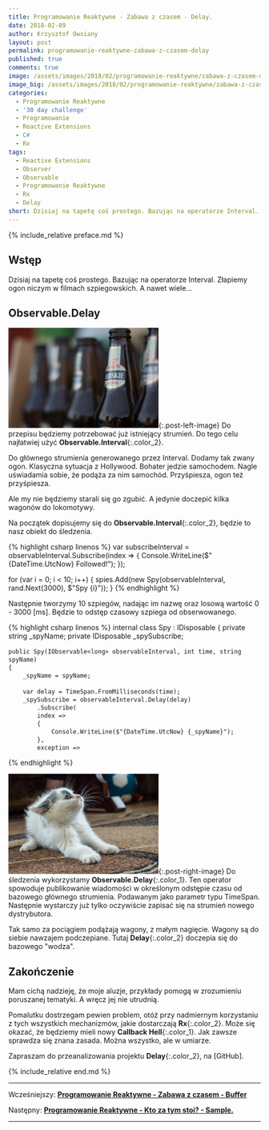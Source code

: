 ```yaml
---
title: Programowanie Reaktywne - Zabawa z czasem - Delay.
date: 2018-02-09
author: Krzysztof Owsiany
layout: post
permalink: programowanie-reaktywne-zabawa-z-czasem-delay
published: true
comments: true        
image: /assets/images/2018/02/programowanie-reaktywne/zabawa-z-czasem-delay/post.jpg
image_big: /assets/images/2018/02/programowanie-reaktywne/zabawa-z-czasem-delay/post-big.jpg
categories:
  - Programowanie Reaktywne
  - '30 day challenge'
  - Programowanie
  - Reactive Extensions
  - C#
  - Rx
tags:
  - Reactive Extensions
  - Observer
  - Observable
  - Programowanie Reaktywne
  - Rx
  - Delay
short: Dzisiaj na tapetę coś prostego. Bazując na operatorze Interval. Złapiemy ogon niczym w filmach szpiegowskich. A nawet wiele...
---
```

{% include_relative preface.md %}

## Wstęp
Dzisiaj na tapetę coś prostego. Bazując na operatorze Interval. Złapiemy ogon niczym w filmach szpiegowskich. A nawet wiele...

## Observable.Delay
[![Reactive Extensions - Delay][post]][post-big]{:.post-left-image}
Do przepisu będziemy potrzebować już istniejący strumień. Do tego celu najłatwiej użyć **Observable.Interval**{:.color_2}. 

Do głównego strumienia generowanego przez Interval. Dodamy tak zwany ogon. Klasyczna sytuacja z Hollywood. Bohater jedzie samochodem. Nagle uświadamia sobie, że podąża za nim samochód. Przyśpiesza, ogon też przyśpiesza. 

Ale my nie będziemy starali się go zgubić. A jedynie doczepić kilka wagonów do lokomotywy.

Na początek dopisujemy się do **Observable.Interval**{:.color_2}, będzie to nasz obiekt do śledzenia.

{% highlight csharp linenos %}
var subscribeInterval = observableInterval.Subscribe(index =>
{
  Console.WriteLine($"{DateTime.UtcNow} Followed!");
});
			
for (var i = 0; i < 10; i++)
{
  spies.Add(new Spy(observableInterval, rand.Next(3000), $"Spy {i}"));
}
{% endhighlight %}

Następnie tworzymy 10 szpiegów, nadając im nazwę oraz losową wartość  0 - 3000 [ms]. Będzie to odstęp czasowy szpiega od obserwowanego.

{% highlight csharp linenos %}
internal class Spy : IDisposable
{
	private string _spyName;
	private IDisposable _spySubscribe;

	public Spy(IObservable<long> observableInterval, int time, string spyName)
	{
		_spyName = spyName;

		var delay = TimeSpan.FromMilliseconds(time);
		_spySubscribe = observableInterval.Delay(delay)
			.Subscribe(
			index =>
			{
				Console.WriteLine($"{DateTime.UtcNow} {_spyName}");
			},
			exception =>
{% endhighlight %}

[![Reactive Extensions - Delay][image1]][image1-big]{:.post-right-image}
Do śledzenia wykorzystamy **Observable.Delay**{:.color_1}. Ten operator spowoduje publikowanie wiadomości w określonym odstępie czasu od bazowego głównego strumienia. Podawanym jako parametr typu TimeSpan. Następnie wystarczy już tylko oczywiście zapisać się na strumień nowego dystrybutora.

Tak samo za pociągiem podążają wagony, z małym nagięcie. Wagony są do siebie nawzajem podczepiane. Tutaj **Delay**{:.color_2} doczepia się do bazowego "wodza".

## Zakończenie
Mam cichą nadzieję, że moje aluzje, przykłady pomogą w zrozumieniu poruszanej tematyki. A wręcz jej nie utrudnią. 

Pomalutku dostrzegam pewien problem, otóż przy nadmiernym korzystaniu z tych wszystkich mechanizmów, jakie dostarczają **Rx**{:.color_2}. Może się okazać, że będziemy mieli nowy **Callback Hell**{:.color_1}. Jak zawsze sprawdza się znana zasada. Można wszystko, ale w umiarze.

Zapraszam do przeanalizowania projektu **Delay**{:.color_2}, na [GitHub].


{% include_relative end.md %}

------
Wcześniejszy: **[Programowanie Reaktywne - Zabawa z czasem - Buffer][previous]**

Następny: **[Programowanie Reaktywne - Kto za tym stoi? - Sample.][next]**

------
[previous]: {{site.url}}/programowanie-reaktywne-zabawa-z-czasem-buffer
[next]: {{site.url}}/programowanie-reaktywne-zabawa-z-czasem-sample


[post]: /assets/images/2018/02/programowanie-reaktywne/zabawa-z-czasem-delay/post.jpg
[post-big]: /assets/images/2018/02/programowanie-reaktywne/zabawa-z-czasem-delay/post-big.jpg

[image1]: /assets/images/2018/02/programowanie-reaktywne/zabawa-z-czasem-delay/image1.jpg
[image1-big]: /assets/images/2018/02/programowanie-reaktywne/zabawa-z-czasem-delay/image1-big.jpg
